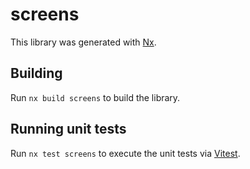 # screens

This library was generated with [Nx](https://nx.dev).

## Building

Run `nx build screens` to build the library.

## Running unit tests

Run `nx test screens` to execute the unit tests via [Vitest](https://vitest.dev/).
